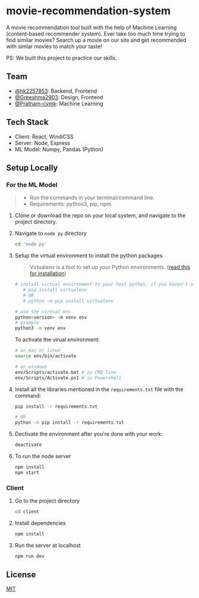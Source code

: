 # movie-recommendation-system

A movie recommendation tool built with the help of Machine Learning (content-based recommender system). Ever take too much time trying to find similar movies? Search up a movie on our site and get recommended with simlar movies to match your taste!

PS: We built this project to practice our skills.

## Team

- [@hk2257853](https://github.com/hk2257853): Backend, Frontend
- [@Greeshma2903](https://github.com/greeshma2903): Design, Frontend
- [@Pratham-cymk](https://www.github.com/Pratham-cymk): Machine Learning

## Tech Stack

- Client: React, WindiCSS
- Server: Node, Express
- ML Model: Numpy, Pandas (Python)

## Setup Locally

### For the ML Model

> - Run the commands in your terminal/command line. 
> - Requirements: python3, pip, npm

1. Clone or download the repo on your local system, and navigate to the project directory.

2. Navigate to `node py` directory
   ```bash
   cd 'node py'
   ```
3. Setup the virtual environment to install the python packages

   > Virtualenv is a tool to set up your Python environments. ([read this for installation](https://www.freecodecamp.org/news/how-to-setup-virtual-environments-in-python/))

   ```bash
   # install virtual environment to your host python, if you haven't already:
      # pip install virtualenv
      # OR
      # python -m pip install virtualenv

   # use the virtual env
   python<version> -m venv env
   # example
   python3 -m venv env
   ```

   To activate the virual environment:

   ```bash
   # on mac or linux
   source env/bin/activate

   # on windows
   env/Scripts/activate.bat # in CMD line
   env/Scripts/Activate.ps1 # in Powershell
   ```

4. Install all the libraries mentioned in the `requirements.txt` file with the command:

   ```bash
   pip install -r requirements.txt

   # OR
   python -m pip install -r requirements.txt
   ```

5. Dectivate the environment after you're done with your work:
   ```bash
   deactivate
   ```
6. To run the node server
   ```bash
   npm install
   npm start
   ```

### Client

1. Go to the project directory

   ```bash
   cd client
   ```

2. Install dependencies
   ```bash
   npm install
   ```
3. Run the server at localhost
   ```bash
   npm run dev
   ```

## License

[MIT](https://choosealicense.com/licenses/mit/)
